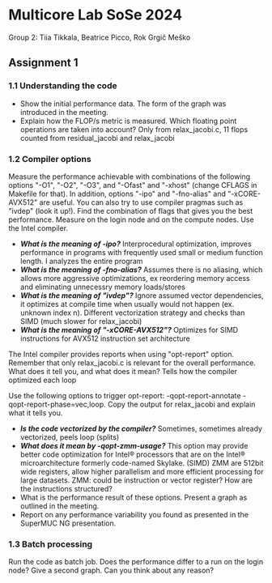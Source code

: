 # Multicore Lab SoSe 2024
Group 2: Tiia Tikkala, Beatrice Picco, Rok Grgič Meško

## Assignment 1

### 1.1 Understanding the code
* Show the initial performance data. The form of the graph was introduced in the meeting.
* Explain how the FLOP/s metric is measured. Which floating point operations are taken into account? Only from relax_jacobi.c, 11 flops counted from residual_jacobi and relax_jacobi


### 1.2 Compiler options
Measure the performance achievable with combinations of the following options "-O1", "-O2", "-O3", and "-Ofast" and "-xhost" (change CFLAGS in Makefile for that). In addition, options "-ipo" and "-fno-alias" and "-xCORE-AVX512" are useful. You can also try to use compiler pragmas such as "ivdep" (look it up!). Find the combination of flags that gives you the best performance. Measure on the login node and on the compute nodes. Use the Intel compiler.

* ***What is the meaning of -ipo?*** Interprocedural optimization, improves performance in programs with frequently used small or medium function length. I analyzes the entire program
* ***What is the meaning of -fno-alias?*** Assumes there is no aliasing, which allows more aggressive optimizations, ex reordering memory access and eliminating unnecessry memory loads/stores
* ***What is the meaning of "ivdep"?*** Ignore assumed vector dependencies, it optimizes at compile time when usually would not happen (ex. unknown index n). Different vectorization strategy and checks than SIMD (much slower for relax_jacobi)
* ***What is the meaning of "-xCORE-AVX512"?*** Optimizes for SIMD instructions for AVX512 instruction set architecture

The Intel compiler provides reports when using "opt-report" option. Remember that only relax_jacobi.c is relevant for the overall performance. What does it tell you, and what does it mean? Tells how the compiler optimized each loop

Use the following options to trigger opt-report: -qopt-report-annotate -qopt-report-phase=vec,loop. Copy the output for relax_jacobi and explain what it tells you. 
* ***Is the code vectorized by the compiler?*** Sometimes, sometimes already vectorized, peels loop (splits)
* ***What does it mean by -qopt-zmm-usage?*** This option may provide better code optimization for Intel® processors that are on the Intel® microarchitecture formerly code-named Skylake. (SIMD) ZMM are 512bit wide registers, allow higher parallelism and more efficient processing for large datasets. ZMM: could be instruction or vector register? How are the instructions structured?
* What is the performance result of these options. Present a graph as outlined in the meeting.
* Report on any performance variability you found as presented in the SuperMUC NG presentation.


### 1.3 Batch processing

Run the code as batch job. Does the performance differ to a run on the login node? Give a second graph. Can you think about any reason?
